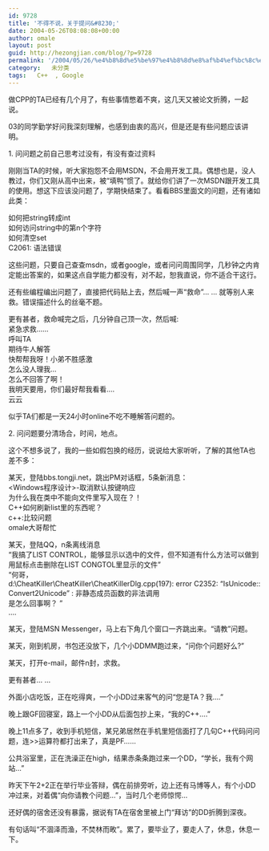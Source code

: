 ```yaml
---
id: 9728
title: '不得不说，关于提问&#8230;'
date: 2004-05-26T08:08:08+00:00
author: omale
layout: post
guid: http://hezongjian.com/blog/?p=9728
permalink: '/2004/05/26/%e4%b8%8d%e5%be%97%e4%b8%8d%e8%af%b4%ef%bc%8c%e5%85%b3%e4%ba%8e%e6%8f%90%e9%97%ae-2/'
category:   未分类
tags:   C++  , Google
---
```

做CPP的TA已经有几个月了，有些事情憋着不爽，这几天又被论文折腾，一起说。

03的同学勤学好问我深刻理解，也感到由衷的高兴，但是还是有些问题应该讲明。

1.&nbsp;问问题之前自己思考过没有，有没有查过资料

刚刚当TA的时候，听大家抱怨不会用MSDN，不会用开发工具。偶想也是，没人教过，你们又刚从高中出来，被“填鸭”惯了。就给你们讲了一次MSDN跟开发工具的使用。想这下应该没问题了，学期快结束了。看看BBS里面文的问题，还有诸如此类：

如何把string转成int  
如何访问string中的第n个字符  
如何清空set  
C2061:&nbsp;语法错误

这些问题，只要自己查查msdn，或者google，或者问问周围同学，几秒钟之内肯定能出答案的，如果这点自学能力都没有，对不起，恕我直说，你不适合干这行。

还有些编程编出问题了，直接把代码贴上去，然后喊一声“救命”&#8230;&nbsp;&#8230;&nbsp;就等别人来救。错误描述什么的丝毫不题。

更有甚者，救命喊完之后，几分钟自己顶一次，然后喊:  
紧急求救……&nbsp;  
呼叫TA  
期待牛人解答  
快帮帮我呀！小弟不胜感激  
怎么没人理我&#8230;  
怎么不回答了啊！  
我明天要用，你们最好帮我看看&#8230;.  
云云

似乎TA们都是一天24小时online不吃不睡解答问题的。

2.&nbsp;问问题要分清场合，时间，地点。

这个不想多说了，我的一些如假包换的经历，说说给大家听听，了解的其他TA也差不多：

某天，登陆bbs.tongji.net，跳出PM对话框，5条新消息：  
<Windows程序设计>-取消默认按键响应&nbsp;  
为什么我在类中不能向文件里写入现在？！&nbsp;  
C++如何刷新list里的东西呢？&nbsp;  
c++:比较问题  
omale大哥帮忙&nbsp;

某天，登陆QQ，n条离线消息  
“我搞了LIST&nbsp;CONTROL，能够显示以选中的文件，但不知道有什么方法可以做到用鼠标点击删除在LIST&nbsp;CONGTOL里显示的文件”  
“何哥，d:\CheatKiller\CheatKiller\CheatKillerDlg.cpp(197):&nbsp;error&nbsp;C2352:&nbsp;“IsUnicode::Convert2Unicode”&nbsp;:&nbsp;非静态成员函数的非法调用  
是怎么回事啊？&nbsp;”  
&#8230;.

某天，登陆MSN&nbsp;Messenger，马上右下角几个窗口一齐跳出来。“请教”问题。

某天，刚到机房，书包还没放下，几个小DDMM跑过来，“问你个问题好么?”

某天，打开e-mail，邮件n封，求救。

更有甚者&#8230;&nbsp;&#8230;

外面小店吃饭，正在吃得爽，一个小DD过来客气的问“您是TA？我&#8230;.”

晚上跟GF回寝室，路上一个小DD从后面包抄上来，“我的C++&#8230;.”

晚上11点多了，收到手机短信，某兄弟居然在手机里短信面打了几句C++代码问问题，连>>运算符都打出来了，真是PF&#8230;&#8230;

公共浴室里，正在洗澡正在high，结果赤条条跑过来一个DD，“学长，我有个网站&#8230;”

昨天下午2+2正在举行毕业答辩，偶在前排旁听，边上还有马博等人，有个小DD冲过来，对着偶“向你请教个问题&#8230;”，当时几个老师惊愕&#8230;

还好偶的宿舍还没有暴露，据说有TA在宿舍里被上门“拜访”的DD折腾到深夜。

有句话叫“不涸泽而渔，不焚林而畋”。累了，要毕业了，要走人了，休息，休息一下。